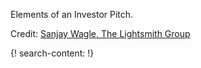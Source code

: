 Elements of an Investor Pitch.

Credit: [Sanjay Wagle, The Lightsmith Group](https://lightsmithgp.com/team/sanjay-wagle/)

{! search-content: !}
